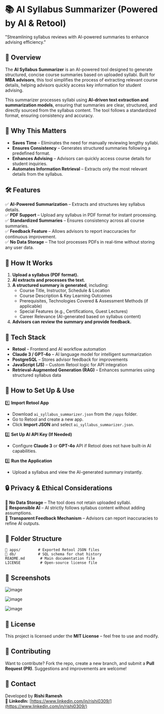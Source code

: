 # 📚 AI Syllabus Summarizer (Powered by AI & Retool)

"Streamlining syllabus reviews with AI-powered summaries to enhance advising efficiency."

## 🚀 Overview

The **AI Syllabus Summarizer** is an AI-powered tool designed to generate structured, concise course summaries based on uploaded syllabi. Built for **MBA advisors**, this tool simplifies the process of extracting relevant course details, helping advisors quickly access key information for student advising.

This summarizer processes syllabi using **AI-driven text extraction and summarization models**, ensuring that summaries are clear, structured, and directly sourced from the syllabus content. The tool follows a standardized format, ensuring consistency and accuracy.

## 🌱 Why This Matters

- **Saves Time** – Eliminates the need for manually reviewing lengthy syllabi.  
- **Ensures Consistency** – Generates structured summaries following a predefined format.  
- **Enhances Advising** – Advisors can quickly access course details for student inquiries.  
- **Automates Information Retrieval** – Extracts only the most relevant details from the syllabus.  

## 🛠️ Features

✅ **AI-Powered Summarization** – Extracts and structures key syllabus details.  
✅ **PDF Support** – Upload any syllabus in PDF format for instant processing.  
✅ **Standardized Summaries** – Ensures consistency across all course summaries.  
✅ **Feedback Feature** – Allows advisors to report inaccuracies for continuous improvement.  
✅ **No Data Storage** – The tool processes PDFs in real-time without storing any user data.  

## 📖 How It Works

1. **Upload a syllabus (PDF format).**  
2. **AI extracts and processes the text.**  
3. **A structured summary is generated**, including:  
   - Course Title, Instructor, Schedule & Location  
   - Course Description & Key Learning Outcomes  
   - Prerequisites, Technologies Covered & Assessment Methods (if applicable)  
   - Special Features (e.g., Certifications, Guest Lectures)  
   - Career Relevance (AI-generated based on syllabus content)  
4. **Advisors can review the summary and provide feedback.**  

## 🌇 Tech Stack

- **Retool** – Frontend and AI workflow automation  
- **Claude 3 / GPT-4o** – AI language model for intelligent summarization  
- **PostgreSQL** – Stores advisor feedback for improvements  
- **JavaScript (JS)** – Custom Retool logic for API integration  
- **Retrieval-Augmented Generation (RAG)** – Enhances summaries using structured syllabus data  

## 🔧 How to Set Up & Use

1️⃣ **Import Retool App**  
- Download `ai_syllabus_summarizer.json` from the `/apps` folder.  
- Go to Retool and create a new app.  
- Click **Import JSON** and select `ai_syllabus_summarizer.json`.  

2️⃣ **Set Up AI API Key (If Needed)**  
- Configure **Claude 3** or **GPT-4o** API if Retool does not have built-in AI capabilities.  

3️⃣ **Run the Application**  
- Upload a syllabus and view the AI-generated summary instantly.  

## 🔒 Privacy & Ethical Considerations

🚫 **No Data Storage** – The tool does not retain uploaded syllabi.  
🔄 **Responsible AI** – AI strictly follows syllabus content without adding assumptions.  
📢 **Transparent Feedback Mechanism** – Advisors can report inaccuracies to refine AI outputs.  

## 📂 Folder Structure
```
📂 apps/        # Exported Retool JSON files
📂 db/          # SQL schema for chat history
README.md       # Main documentation file
LICENSE         # Open-source license file
```


## 📸 Screenshots
![image](https://github.com/user-attachments/assets/1b8ffa8d-c8c4-4da2-b8e3-e9022a0312b7)

![image](https://github.com/user-attachments/assets/a7f440e7-95ed-447c-a9ae-be874ddb9165)

![image](https://github.com/user-attachments/assets/b4e98078-71d7-4f30-95f4-24cc5a14afda)

## 📝 License

This project is licensed under the **MIT License** – feel free to use and modify.

## 🤝 Contributing

Want to contribute? Fork the repo, create a new branch, and submit a **Pull Request (PR)**. Suggestions and improvements are welcome!

## 💎 Contact

Developed by **Rishi Ramesh**  
🔗 **LinkedIn:** [https://www.linkedin.com/in/rishi0309/](https://www.linkedin.com/in/rishi0309/)
